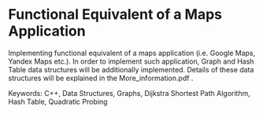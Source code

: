 # Functional Equivalent of a Maps Application

Implementing functional equivalent of a maps application (i.e. Google Maps, Yandex Maps etc.). In order to implement such application, Graph and Hash Table data structures will be additionally implemented. Details of these data structures will be explained in the More_information.pdf .


Keywords: C++, Data Structures, Graphs, Dijkstra Shortest Path Algorithm, Hash Table, Quadratic Probing
